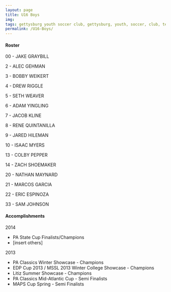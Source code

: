 ```yaml
---
layout: page
title: U16 Boys
img: 
tags: gettysburg youth soccer club, gettysburg, youth, soccer, club, teams
permalink: /U16-Boys/
---
```


#### Roster

00 - JAKE GRAYBILL

2 - ALEC GEHMAN

3 - BOBBY WEIKERT

4 - DREW RIGGLE

5 - SETH WEAVER

6 - ADAM YINGLING

7 - JACOB KLINE

8 - RENE QUINTANILLA

9 - JARED HILEMAN

10 - ISAAC MYERS

13 - COLBY PEPPER

14 - ZACH SHOEMAKER

20 - NATHAN MAYNARD

21 - MARCOS GARCIA

22 - ERIC ESPINOZA

33 - SAM JOHNSON


#### Accomplishments

2014

- PA State Cup Finalists/Champions
- [insert others]

2013

- PA Classics Winter Showcase - Champions
- EDP Cup 2013 / MSSL 2013 Winter College Showcase - Champions
- Litiz Summer Showcase - Champions
- PA Classics Mid-Atlantic Cup - Semi Finalists
- MAPS Cup Spring - Semi Finalists
